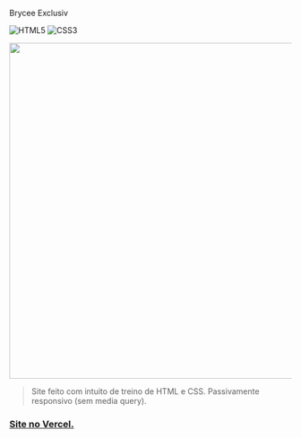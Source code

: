 Brycee Exclusiv

![HTML5](https://img.shields.io/badge/html5-%23E34F26.svg?style=for-the-badge&logo=html5&logoColor=white)
![CSS3](https://img.shields.io/badge/css3-%231572B6.svg?style=for-the-badge&logo=css3&logoColor=white)

 <img src="https://github.com/nyelkk/brycce-exclusiv/assets/123602429/61da87a2-c249-4443-9d8e-61dd07283f82" width="600px"> 

> Site feito com intuito de treino de HTML e CSS. Passivamente responsivo (sem media query).
  <div>
   <a href="https://brycce.vercel.app/"><h3>Site no Vercel.</h3></a>
   <p>
     <br>
   </p>
  </div>
